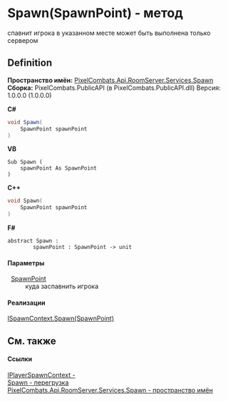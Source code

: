 # Spawn(SpawnPoint) - метод


спавнит игрока в указанном месте 
может быть выполнена только сервером




## Definition
**Пространство имён:** <a href="0971793b-47eb-58b2-d7a8-6c570042d7d9">PixelCombats.Api.RoomServer.Services.Spawn</a>  
**Сборка:** PixelCombats.PublicAPI (в PixelCombats.PublicAPI.dll) Версия: 1.0.0.0 (1.0.0.0)

**C#**
``` C#
void Spawn(
	SpawnPoint spawnPoint
)
```
**VB**
``` VB
Sub Spawn ( 
	spawnPoint As SpawnPoint
)
```
**C++**
``` C++
void Spawn(
	SpawnPoint spawnPoint
)
```
**F#**
``` F#
abstract Spawn : 
        spawnPoint : SpawnPoint -> unit 
```



#### Параметры
<dl><dt>  <a href="f65aab51-de32-e872-5f74-c94b3bd33d2b">SpawnPoint</a></dt><dd>куда заспавнить игрока</dd></dl>

#### Реализации
<a href="af114e9b-87a7-9d54-f4c7-1a18b9f1764a">ISpawnContext.Spawn(SpawnPoint)</a>  


## См. также


#### Ссылки
<a href="baa2bf73-dd60-347f-d624-2d310db8b80d">IPlayerSpawnContext - </a>  
<a href="bd76afa2-6f00-753f-805a-582187d50ca6">Spawn - перегрузка</a>  
<a href="0971793b-47eb-58b2-d7a8-6c570042d7d9">PixelCombats.Api.RoomServer.Services.Spawn - пространство имён</a>  
